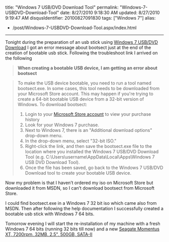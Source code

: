 title: "Windows 7 USB/DVD Download Tool"
permalink: "Windows-7-USBDVD-Download-Tool"
date: 8/27/2010 9:18:30 AM
updated: 8/27/2010 9:19:47 AM
disqusIdentifier: 20100827091830
tags: ["Windows 7"]
alias:
 - /post/Windows-7-USBDVD-Download-Tool.aspx/index.html
---
Tonight during the preparation of an usb stick using [Windows 7 USB/DVD Download](http://store.microsoft.com/Help/ISO-Tool) I got an error message about bootsect just at the end of the creation of bootable usb stick. Following the troubleshoot link I arrived on the following

> **When creating a bootable USB device, I am getting an error about bootsect**
<!-- more -->
> To make the USB device bootable, you need to run a tool named bootsect.exe. In some cases, this tool needs to be downloaded from your Microsoft Store account. This may happen if you're trying to create a 64-bit bootable USB device from a 32-bit version of Windows. To download bootsect:
> 
> 1.  Login to your [Microsoft Store account](https://store.microsoft.com/account) to view your purchase history
> 2.  Look for your Windows 7 purchase.
> 3.  Next to Windows 7, there is an "Additional download options" drop-down menu.
> 4.  In the drop-down menu, select "32-bit ISO."
> 5.  Right-click the link, and then save the bootsect.exe file to the location where you installed the Windows 7 USB/DVD Download Tool (e.g. C:\Users\username\AppData\Local\Apps\Windows 7 USB DVD Download Tool).
> 6.  Once the file has been saved, go back to the Windows 7 USB/DVD Download tool to create your bootable USB device.

Now my problem is that I haven’t ordered my iso on Microsoft Store but downloaded it from MSDN, so I can’t download bootsect from Microsoft Store.

I could find bootsect.exe in a Windows 7 32 bit iso which came also from MSDN. Then after following the help documentation I successfully created a bootable usb stick with Windows 7 64 bits.

Tomorrow evening I will start the re-installation of my machine with a fresh Windows 7 64 bits (running 32 bits till now) and a new [Seagate Momentus XT, 7200rpm, 32MB, 2.5", 500GB, SATA-II](http://www.seagate.com/www/en-us/products/laptops/laptop-hdd/)

